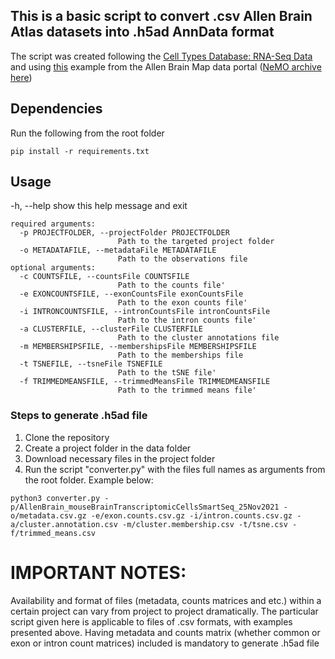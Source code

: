 ## This is a basic script to convert .csv Allen Brain Atlas datasets into .h5ad AnnData format

The script was created following the [Cell Types Database: RNA-Seq Data](https://portal.brain-map.org/atlases-and-data/rnaseq) and using [this](https://knowledge.brain-map.org/data/CCDLINBDBP7KYYBOXOJ/summary) example from the Allen Brain Map data portal ([NeMO archive here](http://data.nemoarchive.org/biccn/grant/u19_zeng/zeng/transcriptome/scell/SSv4/mouse/processed/analysis/SMARTer_cells_MOp/))

## Dependencies
Run the following from the root folder
```
pip install -r requirements.txt
```
## Usage
  -h, --help            show this help message and exit
```
required arguments:
  -p PROJECTFOLDER, --projectFolder PROJECTFOLDER
                        Path to the targeted project folder
  -o METADATAFILE, --metadataFile METADATAFILE
                        Path to the observations file
optional arguments:                   
  -c COUNTSFILE, --countsFile COUNTSFILE
                        Path to the counts file'
  -e EXONCOUNTSFILE, --exonCountsFile exonCountsFile
                        Path to the exon counts file'
  -i INTRONCOUNTSFILE, --intronCountsFile intronCountsFile
                        Path to the intron counts file'                        
  -a CLUSTERFILE, --clusterFile CLUSTERFILE
                        Path to the cluster annotations file
  -m MEMBERSHIPSFILE, --membershipsFile MEMBERSHIPSFILE
                        Path to the memberships file
  -t TSNEFILE, --tsneFile TSNEFILE
                        Path to the tSNE file'
  -f TRIMMEDMEANSFILE, --trimmedMeansFile TRIMMEDMEANSFILE
                        Path to the trimmed means file'                        
```

### Steps to generate .h5ad file
1. Clone the repository
2. Create a project folder in the data folder
3. Download necessary files in the project folder
4. Run the script "converter.py" with the files full names as arguments from the root folder. Example below:

```
python3 converter.py -p/AllenBrain_mouseBrainTranscriptomicCellsSmartSeq_25Nov2021 -o/metadata.csv.gz -e/exon.counts.csv.gz -i/intron.counts.csv.gz -a/cluster.annotation.csv -m/cluster.membership.csv -t/tsne.csv -f/trimmed_means.csv
```

# IMPORTANT NOTES:
Availability and format of files (metadata, counts matrices and etc.) within a certain project can vary from project to project dramatically. The particular script given here is applicable to files of .csv formats, with examples presented above. Having metadata and counts matrix (whether common or exon or intron count matrices) included is mandatory to generate .h5ad file
